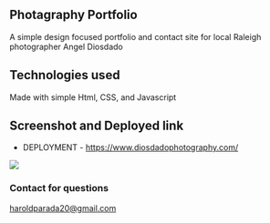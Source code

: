 ## Photagraphy Portfolio

A simple design focused portfolio and contact site for local Raleigh photographer Angel Diosdado


## Technologies used

Made with simple Html, CSS, and Javascript


## Screenshot and Deployed link
* DEPLOYMENT - https://www.diosdadophotography.com/

<img src="assets\Screenshot (12).png">

### Contact for questions
haroldparada20@gmail.com